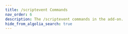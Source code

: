 ```yaml
---
title: /scriptevent Commands
nav_order: 6
description: The /scriptevent commands in the add-on.
hide_from_algolia_search: true
---
```

